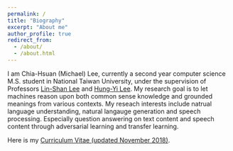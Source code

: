```yaml
---
permalink: /
title: "Biography"
excerpt: "About me"
author_profile: true
redirect_from: 
  - /about/
  - /about.html
---
```

I am Chia-Hsuan (Michael) Lee, currently a second year computer science M.S. student in National Taiwan University, under the supervision of Professors [Lin-Shan Lee](http://speech.ee.ntu.edu.tw/previous_version/lslNew.htm) and [Hung-Yi Lee](http://speech.ee.ntu.edu.tw/~tlkagk/). My research goal is to let machines reason upon both common sense knowledge and grounded meanings from various contexts. My reseach interests include natrual language understanding, natural langauge generation and speech processing. Especially question answering on text content and speech content through adversarial learning and transfer learning.

Here is my [Curriculum Vitae (updated November 2018)](https://drive.google.com/file/d/1hbSIgTwottMALR7JAwUf7aa29rNooc3I/view?usp=sharing).
